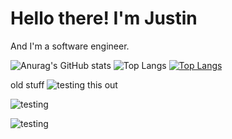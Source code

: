 # Hello there! I'm Justin

And I'm a software engineer.

![Anurag's GitHub stats](https://github-readme-stats.vercel.app/api?username=jmbealer&show_icons=true&theme=radical)
![Top Langs](https://github-readme-stats.vercel.app/api/top-langs/?username=jmbealer&hide_progress=true)
[![Top Langs](https://github-readme-stats.vercel.app/api/top-langs/?username=jmbealer&layout=donut)](https://github.com/anuraghazra/github-readme-stats)

old stuff
![testing this out](https://github-readme-stats.vercel.app/api/top-langs?username=jmbealer&langs_count=10&show_icons=true&locale=en&layout=compact&theme=gruvbox&hide_border=true&card_width=325)

![testing](https://github-readme-stats.vercel.app/api?username=jmbealer&show_icons=true&theme=gruvbox&hide_border=true&card_width=475)

![testing](https://github-readme-streak-stats.herokuapp.com/?user=jmbealer&theme=gruvbox&hide_border=true&card_width=800)
